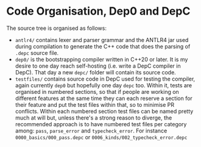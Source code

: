 # Code Organisation, Dep0 and DepC

The source tree is organised as follows:
* `antlr4/` contains lexer and parser grammar and the ANTLR4 jar used during compilation to generate the C++ code that does the parsing of `.depc` source file.
* `dep0/` is the bootstrapping compiler written in C++20 or later. It is my desire to one day reach self-hosting (i.e. write a DepC compiler in DepC). That day a new `depc/` folder will contain its source code.
* `testfiles/` contains source code in DepC used for testing the compiler, again currently `dep0` but hopefully one day `depc` too. Within it, tests are organised in numbered sections, so that if people are working on different features at the same time they can each reserve a section for their feature and put the test files within that, so to minimise PR conflicts. Within each numbered section test files can be named pretty much at will but, unless there's a strong reason to diverge, the recommended approach is to have numbered test files per category among: `pass`, `parse_error` and `typecheck_error`. For instance `0000_basics/000_pass.depc` or `0006_kinds/002_typecheck_error.depc`
